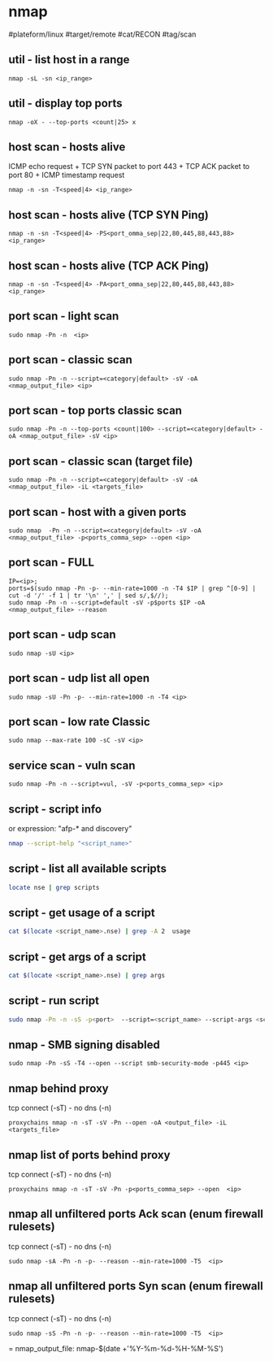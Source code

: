 # nmap

#plateform/linux #target/remote #cat/RECON #tag/scan

## util - list host in a range
```
nmap -sL -sn <ip_range>
```

## util - display top ports
```
nmap -oX - --top-ports <count|25> x
```

## host scan - hosts alive
ICMP echo request + TCP SYN packet to port 443 + TCP ACK packet to port 80 + ICMP timestamp request
```
nmap -n -sn -T<speed|4> <ip_range>
```

## host scan - hosts alive (TCP SYN Ping)
```
nmap -n -sn -T<speed|4> -PS<port_omma_sep|22,80,445,88,443,88> <ip_range>
```

## host scan - hosts alive (TCP ACK Ping)
```
nmap -n -sn -T<speed|4> -PA<port_omma_sep|22,80,445,88,443,88> <ip_range>
```

## port scan - light scan
```
sudo nmap -Pn -n  <ip>
```

## port scan - classic scan
```
sudo nmap -Pn -n --script=<category|default> -sV -oA <nmap_output_file> <ip>
```

## port scan - top ports classic scan 
```
sudo nmap -Pn -n --top-ports <count|100> --script=<category|default> -oA <nmap_output_file> -sV <ip>
```


## port scan - classic scan (target file)
```
sudo nmap -Pn -n --script=<category|default> -sV -oA <nmap_output_file> -iL <targets_file>
```

## port scan - host with a given ports
```
sudo nmap  -Pn -n --script=<category|default> -sV -oA <nmap_output_file> -p<ports_comma_sep> --open <ip>
```

## port scan - FULL
```
IP=<ip>;
ports=$(sudo nmap -Pn -p- --min-rate=1000 -n -T4 $IP | grep ^[0-9] | cut -d '/' -f 1 | tr '\n' ',' | sed s/,$//);
sudo nmap -Pn -n --script=default -sV -p$ports $IP -oA <nmap_output_file> --reason
```

## port scan - udp scan
```
sudo nmap -sU <ip>
```

## port scan - udp list all open 
```
sudo nmap -sU -Pn -p- --min-rate=1000 -n -T4 <ip>
```

## port scan - low rate Classic
```
sudo nmap --max-rate 100 -sC -sV <ip>
```

## service scan - vuln scan
```
sudo nmap -Pn -n --script=vul, -sV -p<ports_comma_sep> <ip>
```


## script - script info
or expression: "afp-* and discovery"
```bash
nmap --script-help "<script_name>"
```

## script - list all available scripts
```bash
locate nse | grep scripts
```

## script - get usage of a script
```bash
cat $(locate <script_name>.nse) | grep -A 2  usage
```

## script - get args of a script
```bash
cat $(locate <script_name>.nse) | grep args
```

## script - run script
```bash 
sudo nmap -Pn -n -sS -p<port>  --script=<script_name> --script-args <script_arg>=<value> <ip>  
```


## nmap - SMB signing disabled
```
sudo nmap -Pn -sS -T4 --open --script smb-security-mode -p445 <ip>
```

## nmap behind proxy 
tcp connect (-sT) - no dns (-n)
```
proxychains nmap -n -sT -sV -Pn --open -oA <output_file> -iL <targets_file>
```


## nmap list of ports behind proxy 
tcp connect (-sT) - no dns (-n)
```
proxychains nmap -n -sT -sV -Pn -p<ports_comma_sep> --open  <ip>
```

## nmap all unfiltered ports Ack scan (enum firewall rulesets) 
tcp connect (-sT) - no dns (-n)
```
sudo nmap -sA -Pn -n -p- --reason --min-rate=1000 -T5  <ip>
```


## nmap all unfiltered ports Syn scan (enum firewall rulesets) 
tcp connect (-sT) - no dns (-n)
```
sudo nmap -sS -Pn -n -p- --reason --min-rate=1000 -T5  <ip>
```




= nmap_output_file: nmap-$(date +'%Y-%m-%d-%H-%M-%S')